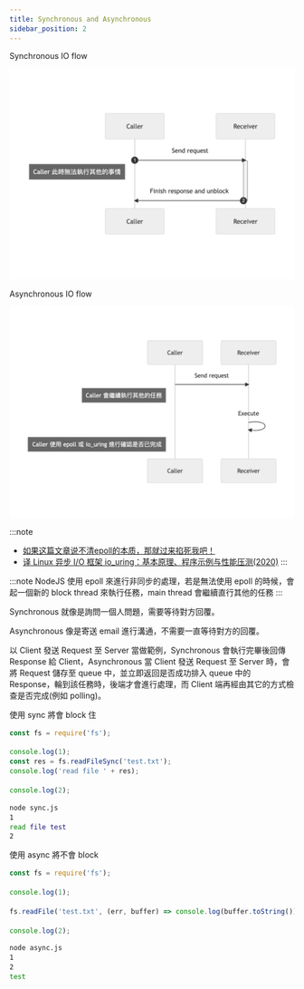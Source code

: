 ```yaml
---
title: Synchronous and Asynchronous
sidebar_position: 2
---
```


Synchronous IO flow

![synchronous flow](../../static/image-20230210095021108.png)


Asynchronous IO flow

![asynchronous flow](../../static/image-20230210100041916.png)

:::note
- [如果这篇文章说不清epoll的本质，那就过来掐死我吧！](https://zhuanlan.zhihu.com/p/63179839)
- [译 Linux 异步 I/O 框架 io_uring：基本原理、程序示例与性能压测(2020)](https://arthurchiao.art/blog/intro-to-io-uring-zh/)
:::

:::note
NodeJS 使用 epoll 來進行非同步的處理，若是無法使用 epoll 的時候，會起一個新的 block thread 來執行任務，main thread 會繼續直行其他的任務
:::

Synchronous 就像是詢問一個人問題，需要等待對方回覆。

Asynchronous 像是寄送 email 進行溝通，不需要一直等待對方的回覆。

以 Client 發送 Request 至 Server 當做範例，Synchronous 會執行完畢後回傳 Response 給 Client，Asynchronous 當 Client 發送 Request 至 Server 時，會將 Request 儲存至 queue 中，並立即返回是否成功排入 queue 中的 Response，輪到該任務時，後端才會進行處理，而 Client 端再經由其它的方式檢查是否完成(例如 polling)。

使用 sync 將會 block 住

```js title="sync.js"
const fs = require('fs');

console.log(1);
const res = fs.readFileSync('test.txt');
console.log('read file ' + res);

console.log(2);

```

```sh
node sync.js
1
read file test
2
```

使用 async 將不會 block

```js title="async.js"
const fs = require('fs');

console.log(1);

fs.readFile('test.txt', (err, buffer) => console.log(buffer.toString()));

console.log(2);

```

```sh
node async.js
1
2
test
```
